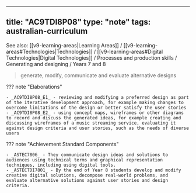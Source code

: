 
---
title: "AC9TDI8P08"
type: "note"
tags: australian-curriculum
---

See also: [[v9-learning-areas|Learning Areas]] / [[v9-learning-areas#Technologies|Technologies]] / [[v9-learning-areas#Digital Technologies|Digital Technologies]] / Processes and production skills / Generating and designing / Years 7 and 8

> generate, modify, communicate and evaluate alternative designs

??? note "Elaborations"

	- _AC9TDI8P08_E1_ - reviewing and modifying a preferred design as part of the iterative development approach, for example making changes to overcome limitations of the design or better satisfy the user stories
	- _AC9TDI8P08_E2_ - using concept maps, wireframes or other diagrams to record and discuss the generated ideas, for example creating and discussing wireframes of a music streaming service, evaluating it against design criteria and user stories, such as the needs of diverse users
??? note "Achievement Standard Components"

	- _ASTEC7806_ - They communicate design ideas and solutions to audiences using technical terms and graphical representation techniques, including using digital tools.
	- _ASTECTDI7801_ - By the end of Year 8 students develop and modify creative digital solutions, decompose real-world problems, and evaluate alternative solutions against user stories and design criteria.

[//begin]: # "Autogenerated link references for markdown compatibility"
[v9-learning-areas]: ..%2Fv9-learning-areas "Learning Areas"
[//end]: # "Autogenerated link references" 
